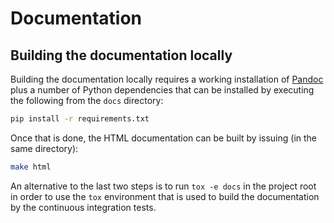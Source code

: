 

# Documentation

## Building the documentation locally

Building the documentation locally requires a working installation of [Pandoc](https://pandoc.org/installing.html)
plus a number of Python dependencies that can be installed by executing the following from the `docs` directory:
```bash
pip install -r requirements.txt
```

Once that is done, the HTML documentation can be built by issuing (in the same directory):
```bash
make html
```

An alternative to the last two steps is to run `tox -e docs` in the project root in order to use the `tox` environment
that is used to build the documentation by the continuous integration tests.